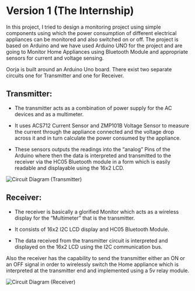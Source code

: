 # Version 1 (The Internship)

In this project, I tried to design a monitoring project using simple components using which the power consumption of different electrical appliances can be monitored and also switched on or off. The project is based on Arduino and we have used Arduino UNO for the project and are going to Monitor Home Appliances using Bluetooth Module and appropriate sensors for current and voltage sensing. 

Oorja is built around an Arduino Uno board. There exist two separate circuits one for Transmitter and one for Receiver.

## Transmitter:

- The transmitter acts as a combination of power supply for the AC devices and as a multimeter.

- It uses ACS712 Current Sensor and ZMP101B Voltage Sensor to measure the current through the appliance connected and the voltage drop across it and in turn calculate the power consumed by the appliance.

- These sensors outputs the readings into the “analog” Pins of the Arduino where then the data is interpreted and transmitted to the receiver via the HC05 Bluetooth module in a form which is easily readable and displayable using the 16x2 LCD.

![Circuit Diagram (Transmitter)](https://github.com/user-attachments/assets/249f1228-55df-4a04-9d25-c58abe6eb6c0)

## Receiver:

- The receiver is basically a glorified Monitor which acts as a wireless display for the “Multimeter” that is the transmitter.

- It consists of 16x2 I2C LCD display and HC05 Bluetooth Module.

- The data received from the transmitter circuit is interpreted and displayed on the 16x2 LCD using the I2C communication bus.

Also the receiver has the capability to send the transmitter either an ON or an OFF signal in order to wirelessly switch the Home appliance which is interpreted at the transmitter end and implemented using a 5v relay module.

![Circuit Diagram (Receiver)](https://github.com/user-attachments/assets/d15dbc96-0779-4f2b-a7b6-1e5b435905fc)
